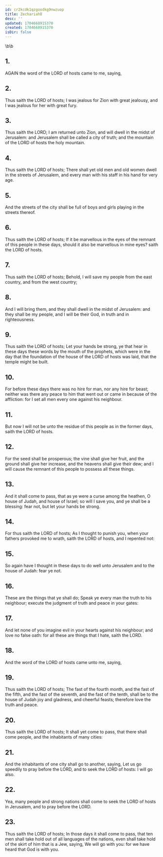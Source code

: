 ```yaml
---
id: cr2kcdk1qzgoxdkg9nwzuop
title: Zechariah8
desc: ''
updated: 1704668915370
created: 1704668915370
isDir: false
---
```

\b\b
## 1.
AGAIN the word of the LORD of hosts came to me, saying,
## 2.
Thus saith the LORD of hosts; I was jealous for Zion with great jealousy, and I was jealous for her with great fury.
## 3.
Thus saith the LORD; I am returned unto Zion, and will dwell in the midst of Jerusalem: and Jerusalem shall be called a city of truth; and the mountain of the LORD of hosts the holy mountain.
## 4.
Thus saith the LORD of hosts; There shall yet old men and old women dwell in the streets of Jerusalem, and every man with his staff in his hand for very age.
## 5.
And the streets of the city shall be full of boys and girls playing in the streets thereof.
## 6.
Thus saith the LORD of hosts; If it be marvellous in the eyes of the remnant of this people in these days, should it also be marvellous in mine eyes?  saith the LORD of hosts.
## 7.
Thus saith the LORD of hosts; Behold, I will save my people from the east country, and from the west country;
## 8.
And I will bring them, and they shall dwell in the midst of Jerusalem: and they shall be my people, and I will be their God, in truth and in righteousness.
## 9.
Thus saith the LORD of hosts; Let your hands be strong, ye that hear in these days these words by the mouth of the prophets, which were in the day that the foundation of the house of the LORD of hosts was laid, that the temple might be built.
## 10.
For before these days there was no hire for man, nor any hire for beast; neither was there any peace to him that went out or came in because of the affliction: for I set all men every one against his neighbour.
## 11.
But now I will not be unto the residue of this people as in the former days, saith the LORD of hosts.
## 12.
For the seed shall be prosperous; the vine shall give her fruit, and the ground shall give her increase, and the heavens shall give their dew; and I will cause the remnant of this people to possess all these things.
## 13.
And it shall come to pass, that as ye were a curse among the heathen, O house of Judah, and house of Israel; so will I save you, and ye shall be a blessing: fear not, but let your hands be strong.
## 14.
For thus saith the LORD of hosts; As I thought to punish you, when your fathers provoked me to wrath, saith the LORD of hosts, and I repented not:
## 15.
So again have I thought in these days to do well unto Jerusalem and to the house of Judah: fear ye not.
## 16.
These are the things that ye shall do; Speak ye every man the truth to his neighbour; execute the judgment of truth and peace in your gates:
## 17.
And let none of you imagine evil in your hearts against his neighbour; and love no false oath: for all these are things that I hate, saith the LORD.
## 18.
And the word of the LORD of hosts came unto me, saying,
## 19.
Thus saith the LORD of hosts; The fast of the fourth month, and the fast of the fifth, and the fast of the seventh, and the fast of the tenth, shall be to the house of Judah joy and gladness, and cheerful feasts; therefore love the truth and peace.
## 20.
Thus saith the LORD of hosts; It shall yet come to pass, that there shall come people, and the inhabitants of many cities:
## 21.
And the inhabitants of one city shall go to another, saying, Let us go speedily to pray before the LORD, and to seek the LORD of hosts: I will go also.
## 22.
Yea, many people and strong nations shall come to seek the LORD of hosts in Jerusalem, and to pray before the LORD.
## 23.
Thus saith the LORD of hosts; In those days it shall come to pass, that ten men shall take hold out of all languages of the nations, even shall take hold of the skirt of him that is a Jew, saying, We will go with you: for we have heard that God is with you.
